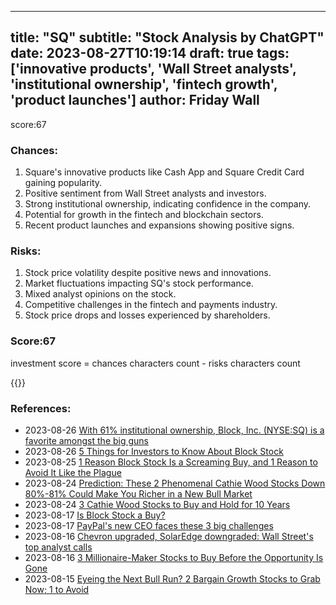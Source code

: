 
---
title: "SQ"
subtitle: "Stock Analysis by ChatGPT"
date: 2023-08-27T10:19:14
draft: true
tags: ['innovative products', 'Wall Street analysts', 'institutional ownership', 'fintech growth', 'product launches']
author: Friday Wall
---

score:67
### Chances:
1. Square's innovative products like Cash App and Square Credit Card gaining popularity.
2. Positive sentiment from Wall Street analysts and investors.
3. Strong institutional ownership, indicating confidence in the company.
4. Potential for growth in the fintech and blockchain sectors.
5. Recent product launches and expansions showing positive signs.
### Risks:
1. Stock price volatility despite positive news and innovations.
2. Market fluctuations impacting SQ's stock performance.
3. Mixed analyst opinions on the stock.
4. Competitive challenges in the fintech and payments industry.
5. Stock price drops and losses experienced by shareholders.
### Score:67
investment score = chances characters count - risks characters count

{{<tradingview symbol="NYSE:SQ">}}
### References:
- 2023-08-26 [With 61% institutional ownership, Block, Inc. (NYSE:SQ) is a favorite amongst the big guns](https://finance.yahoo.com/news/61-institutional-ownership-block-inc-130024886.html?.tsrc=rss)
- 2023-08-26 [5 Things for Investors to Know About Block Stock](https://finance.yahoo.com/m/5b1d42f4-db0c-320e-96b2-4d8f6b2220d9/5-things-for-investors-to.html?.tsrc=rss)
- 2023-08-25 [1 Reason Block Stock Is a Screaming Buy, and 1 Reason to Avoid It Like the Plague](https://finance.yahoo.com/m/54c12ab3-0eec-3700-b915-f63de643e4d2/1-reason-block-stock-is-a.html?.tsrc=rss)
- 2023-08-24 [Prediction: These 2 Phenomenal Cathie Wood Stocks Down 80%-81% Could Make You Richer in a New Bull Market](https://finance.yahoo.com/m/2205348b-2754-30d5-b348-3c9e34f153ed/prediction%3A-these-2.html?.tsrc=rss)
- 2023-08-24 [3 Cathie Wood Stocks to Buy and Hold for 10 Years](https://finance.yahoo.com/m/7c9d54f8-358f-39d9-9cce-198d5eb69c04/3-cathie-wood-stocks-to-buy.html?.tsrc=rss)
- 2023-08-17 [Is Block Stock a Buy?](https://finance.yahoo.com/m/485b4a45-aaad-334b-9200-9af45636cd65/is-block-stock-a-buy%3F.html?.tsrc=rss)
- 2023-08-17 [PayPal's new CEO faces these 3 big challenges](https://finance.yahoo.com/news/paypals-new-ceo-faces-these-3-big-challenges-203241343.html?.tsrc=rss)
- 2023-08-16 [Chevron upgraded, SolarEdge downgraded: Wall Street's top analyst calls](https://finance.yahoo.com/news/chevron-upgraded-solaredge-downgraded-wall-140008886.html?.tsrc=rss)
- 2023-08-16 [3 Millionaire-Maker Stocks to Buy Before the Opportunity Is Gone](https://finance.yahoo.com/news/3-millionaire-maker-stocks-buy-140002719.html?.tsrc=rss)
- 2023-08-15 [Eyeing the Next Bull Run? 2 Bargain Growth Stocks to Grab Now; 1 to Avoid](https://finance.yahoo.com/news/eyeing-next-bull-run-2-135326189.html?.tsrc=rss)


                
